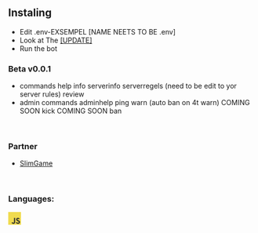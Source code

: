## Instaling

- Edit .env-EXSEMPEL [NAME NEETS TO BE .env]
- Look at The [[UPDATE]](https://github.com/SlimHostdev/discord_v13_main_bot/blob/main/LAST-UPDATE.md)
- Run the bot

### Beta v0.0.1
- commands
 help
 info
 serverinfo
 serverregels (need to be edit to yor server rules)
 review
- admin commands
 adminhelp
 ping
 warn (auto ban on 4t warn)
 COMING SOON kick
 COMING SOON ban

<br />

### Partner

- [SlimGame](https://slimgame.eu)

<br />

### Languages:

<img align="left" alt="JavaScript" width="26px" src="https://raw.githubusercontent.com/github/explore/80688e429a7d4ef2fca1e82350fe8e3517d3494d/topics/javascript/javascript.png" />

<br />
<br />
